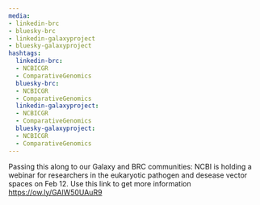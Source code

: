 ```yaml
---
media:
- linkedin-brc
- bluesky-brc
- linkedin-galaxyproject
- bluesky-galaxyproject
hashtags:
  linkedin-brc:
  - NCBICGR
  - ComparativeGenomics
  bluesky-brc:
  - NCBICGR
  - ComparativeGenomics
  linkedin-galaxyproject:
  - NCBICGR
  - ComparativeGenomics
  bluesky-galaxyproject:
  - NCBICGR
  - ComparativeGenomics
---
```

Passing this along to our Galaxy and BRC communities: NCBI is holding a webinar for researchers in the eukaryotic pathogen and desease vector spaces on Feb 12. Use this link to get more information https://ow.ly/GAlW50UAuR9 
